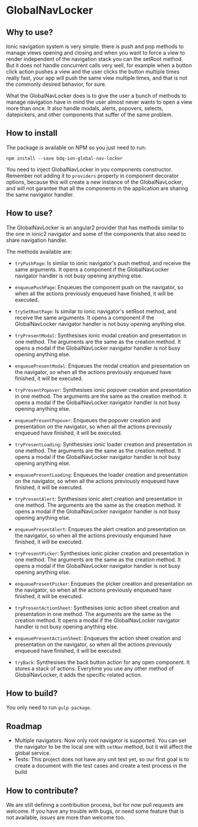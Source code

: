 # GlobalNavLocker

## Why to use?

Ionic navigation system is very simple: there is push and pop methods to manage views opening and closing and when you want to force a view to render independent of the navigation stack you can the setRoot method. But it does not handle concurrent calls very well, for example when a button click action pushes a view and the user clicks the button multiple times really fast, your app will push the same view multiple times, and that is not the commonly desired behavior, for sure. 

What the GlobalNavLocker does is to give the user a bunch of methods to manage navigation have in mind the user almost never wants to open a view more than once. It also handle modals, alerts, popovers, selects, datepickers, and other components that suffer of the same problem.


## How to install

The package is available on NPM so you just need to run:

`npm install --save bdq-ion-global-nav-locker`

You need to inject GlobalNavLocker in you components constructor. Remember not adding it to `providers` property in component decorator options, because this will create a new instance of the GlobalNavLocker, and will not garantee that all the components in the application are sharing the same navigator handler.


## How to use?

The GlobalNavLocker is an angular2 provider that has methods similar to the one in ionic2 navigator and some of the components that also need to share navigation handler.


The methods available are:

* `tryPushPage`: Is similar to ionic navigator's push method, and receive the same arguments. It opens a component if the GlobalNavLocker navigator handler is not busy opening anything else.

* `enqueuePushPage`: Enqueues the component push on the navigator, so when all the actions previously enqueued have finished, it will be executed. 

* `trySetRootPage`: Is similar to ionic navigator's setRoot method, and receive the same arguments. It opens a component if the GlobalNavLocker navigator handler is not busy opening anything else.

* `tryPresentModal`: Synthesises ionic modal creation and presentation in one method. The arguments are the same as the creation method. It opens a modal if the GlobalNavLocker navigator handler is not busy opening anything else.

* `enqueuePresentModal`: Enqueues the modal creation and presentation on the navigator, so when all the actions previously enqueued have finished, it will be executed.

* `tryPresentPopover`: Synthesises ionic popover creation and presentation in one method. The arguments are the same as the creation method. It opens a modal if the GlobalNavLocker navigator handler is not busy opening anything else.

* `enqueuePresentPopover`: Enqueues the popover creation and presentation on the navigator, so when all the actions previously enqueued have finished, it will be executed.

* `tryPresentLoading`: Synthesises ionic loader creation and presentation in one method. The arguments are the same as the creation method. It opens a modal if the GlobalNavLocker navigator handler is not busy opening anything else.

* `enqueuePresentLoading`: Enqueues the loader creation and presentation on the navigator, so when all the actions previously enqueued have finished, it will be executed.

* `tryPresentAlert`: Synthesises ionic alert creation and presentation in one method. The arguments are the same as the creation method. It opens a modal if the GlobalNavLocker navigator handler is not busy opening anything else.

* `enqueuePresentAlert`: Enqueues the alert creation and presentation on the navigator, so when all the actions previously enqueued have finished, it will be executed.

* `tryPresentPicker`: Synthesises ionic picker creation and presentation in one method. The arguments are the same as the creation method. It opens a modal if the GlobalNavLocker navigator handler is not busy opening anything else.

* `enqueuePresentPicker`: Enqueues the picker creation and presentation on the navigator, so when all the actions previously enqueued have finished, it will be executed.

* `tryPresentActionSheet`: Synthesises ionic action sheet creation and presentation in one method. The arguments are the same as the creation method. It opens a modal if the GlobalNavLocker navigator handler is not busy opening anything else.

* `enqueuePresentActionSheet`: Enqueues the action sheet creation and presentation on the navigator, so when all the actions previously enqueued have finished, it will be executed.

* `tryBack`: Synthesises the back button action for any open component. It stores a stack of actions. Everytime you use any other method of GlobalNavLocker, it adds the specific related action.


## How to build?

You only need to run `gulp package`.


## Roadmap

* Multiple navigators: Now only root navigator is supported. You can set the navigator to be the local one with `setNav` method, but it will affect the global service.
* Tests: This project does not have any unit test yet, so our first goal is to create a document with the test cases and create a test process in the build


## How to contribute?

We are still defining a contribution process, but for now pull requests are welcome. If you have any trouble with bugs, or need some feature that is not available, *issues* are more than welcome too.
